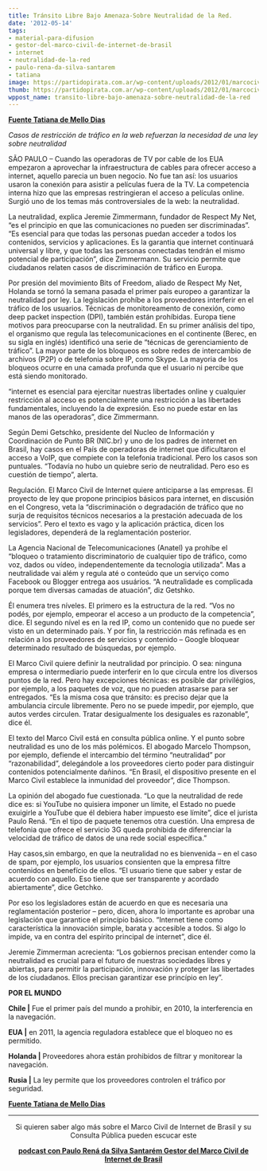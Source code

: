 ```yaml
---
title: Tránsito Libre Bajo Amenaza-Sobre Neutralidad de la Red.
date: '2012-05-14'
tags:
- material-para-difusion
- gestor-del-marco-civil-de-internet-de-brasil
- internet
- neutralidad-de-la-red
- paulo-rena-da-silva-santarem
- tatiana
image: https://partidopirata.com.ar/wp-content/uploads/2012/01/marcocivil.jpg
thumb: https://partidopirata.com.ar/wp-content/uploads/2012/01/marcocivil-150x150.jpg
wppost_name: transito-libre-bajo-amenaza-sobre-neutralidad-de-la-red
---
```


<strong><a href="http://blogs.estadao.com.br/link/transito-livre-sob-ameca/" target="_blank">Fuente Tatiana de Mello Dias</a></strong>

<em>Casos de restricción de tráfico en la web refuerzan la necesidad de una ley sobre neutralidad</em>

SÃO PAULO – Cuando las operadoras de TV por cable de los EUA empezaron a aprovechar la infraestructura de cables para ofrecer acceso a internet, aquello parecia un buen negocio. No fue tan así: los usuarios usaron la conexión para asistir a películas fuera de la TV. La competencia interna hizo que las empresas restringieran el acceso a películas online. Surgió uno de los temas más controversiales de la web: la neutralidad.

La neutralidad, explica Jeremie Zimmermann, fundador de Respect My Net, “es el principio en que las comunicaciones no pueden ser discriminadas”. “Es esencial para que todas las personas puedan acceder a todos los contenidos, servicios y aplicaciones. Es la garantia que internet continuará universal y libre, y que todas las personas conectadas tendrán el mismo potencial de participación”, dice Zimmermann. Su servicio permite que ciudadanos relaten casos de discriminación de tráfico en Europa.

Por presión del movimiento Bits of Freedom, aliado de Respect My Net, Holanda se tornó la semana pasada el primer país europeo a garantizar la neutralidad por ley. La legislación prohíbe a los proveedores interferir en el tráfico de los usuarios. Técnicas de monitoreamento de conexión, como deep packet inspection (DPI), también están prohíbidas.
Europa tiene motivos para preocuparse con la neutralidad. En su primer análisis del tipo, el organismo que regula las telecomunicaciones en el continente (Berec, en su sigla en inglés) identificó una serie de “técnicas de gerenciamiento de tráfico”. La mayor parte de los bloqueos es sobre redes de intercambio de archivos (P2P) o de telefonia sobre IP, como Skype. La mayoria de los bloqueos ocurre en una camada profunda que el usuario ni percibe que está siendo monitorado.

“internet es esencial para ejercitar nuestras libertades online y cualquier restricción al acceso es potencialmente una restricción a las libertades fundamentales, incluyendo la de expresión. Eso no puede estar en las manos de las operadoras”, dice Zimmermann.

Según Demi Getschko, presidente del Nucleo de Información y Coordinación de Punto BR (NIC.br) y uno de los padres de internet en Brasil, hay casos en el País de operadoras de internet que dificultaron el acceso a VoIP, que compiete con la telefonia tradicional. Pero los casos son puntuales. “Todavía no hubo un quiebre serio de neutralidad. Pero eso es cuestión de tiempo”, alerta.

Regulación. El Marco Civil de Internet quiere anticiparse a las empresas. El proyecto de ley que propone principios básicos para internet, en discusión en el Congreso, veta la “discriminación o degradación de tráfico que no surja de requisitos técnicos necesarios a la prestación adecuada de los servicios”. Pero el texto es vago y la aplicación práctica, dicen los legisladores, dependerá de la reglamentación posterior.

La Agencia Nacional de Telecomunicaciones (Anatel) ya prohíbe el “bloqueo o tratamiento discriminatorio de cualquier tipo de tráfico, como voz, dados ou vídeo, independentemente da tecnologia utilizada”. Mas a neutralidade vai além y regula até o conteúdo que un serviço como Facebook ou Blogger entrega aos usuários. “A neutralidade es complicada porque tem diversas camadas de atuación”, diz Getshko.

Él enumera tres níveles. El primero es la estructura de la red. “Vos no podés, por ejemplo, empeorar el acceso a un producto de la competencia”, dice. El segundo nível es en la red IP, como un contenido que no puede ser visto en un determinado país. Y por fin, la restricción más refinada es en relación a los proveedores de servicios y contenido – Google bloquear determinado resultado de búsquedas, por ejemplo.

El Marco Civil quiere definir la neutralidad por principio. O sea: ninguna empresa o intermediario puede interferir en lo que circula entre los diversos puntos de la red. Pero hay excepciones técnicas: es posible dar privilégios, por ejemplo, a los paquetes de voz, que no pueden atrasarse para ser entregados. “Es la misma cosa que tránsito: es preciso dejar que la ambulancia circule libremente. Pero no se puede impedir, por ejemplo, que autos verdes circulen. Tratar desigualmente los desiguales es razonable”, dice él.

El texto del Marco Civil está en consulta pública online. Y el punto sobre neutralidad es uno de los más polémicos. El abogado Marcelo Thompson, por ejemplo, defiende el intercambio del término “neutralidad” por “razonabilidad”, delegándole a los proveedores cierto poder para distinguir contenidos potencialmente dañinos. “En Brasil, el dispositivo presente en el Marco Civil establece la inmunidad del proveedor”, dice Thompson.

La opinión del abogado fue cuestionada. “Lo que la neutralidad de rede dice es: si YouTube no quisiera imponer un límite, el Estado no puede exuigirle a YouTube que él debiera haber impuesto ese límite”, dice el jurista Paulo Rená. “En el tipo de paquete tenemos otra cuestión. Una empresa de telefonia que ofrece el servicio 3G queda prohibida de diferenciar la velocidad de tráfico de datos de una rede social específica.”

Hay casos,sin embargo, en que la neutralidad no es bienvenida – en el caso de spam, por ejemplo, los usuarios consienten que la empresa filtre contenidos en benefício de ellos. “El usuario tiene que saber y estar de acuerdo con aquello. Eso tiene que ser transparente y acordado abiertamente”, dice Getchko.

Por eso los legisladores están de acuerdo en que es necesaria una reglamentación posterior – pero, dicen, ahora lo importante es aprobar una legislación que garantice el princípio básico. “Internet tiene como característica la innovación simple, barata y accesible a todos. Si algo lo impide, va en contra del espírito principal de internet”, dice él.

Jeremie Zimmerman acrecienta: “Los gobiernos precisan entender como la neutralidad es crucial para el futuro de nuestras sociedades libres y abiertas, para permitir la participación, innovación y proteger las libertades de los ciudadanos. Ellos precisan garantizar ese princípio en ley”.

<strong>POR EL MUNDO</strong>

<strong>Chile |</strong> Fue el primer país del mundo a prohibir, en 2010, la interferencia en la navegación.

<strong>EUA |</strong> en 2011, la agencia reguladora establece que el bloqueo no es permitido.

<strong>Holanda |</strong> Proveedores ahora están prohibidos de filtrar y monitorear la navegación.

<strong>Rusia |</strong> La ley permite que los proveedores controlen el tráfico por seguridad.

<strong><a href="http://blogs.estadao.com.br/link/transito-livre-sob-ameca/" target="_blank">Fuente Tatiana de Mello Dias</a>
</strong>

<hr />
<p style="text-align: center;">Si quieren saber algo más sobre el Marco Civil de Internet de Brasil y su Consulta Pública pueden escucar este</p>
<p style="text-align: center;"><strong> <a href="https://partidopirata.com.ar/3891/podcast-con-paulo-rena-da-silva-santarem-gestor-del-marco-civil-de-internet-de-brasil">podcast con Paulo Rená da Silva Santarém Gestor del Marco Civil de Internet de Brasil</a></strong></p>
